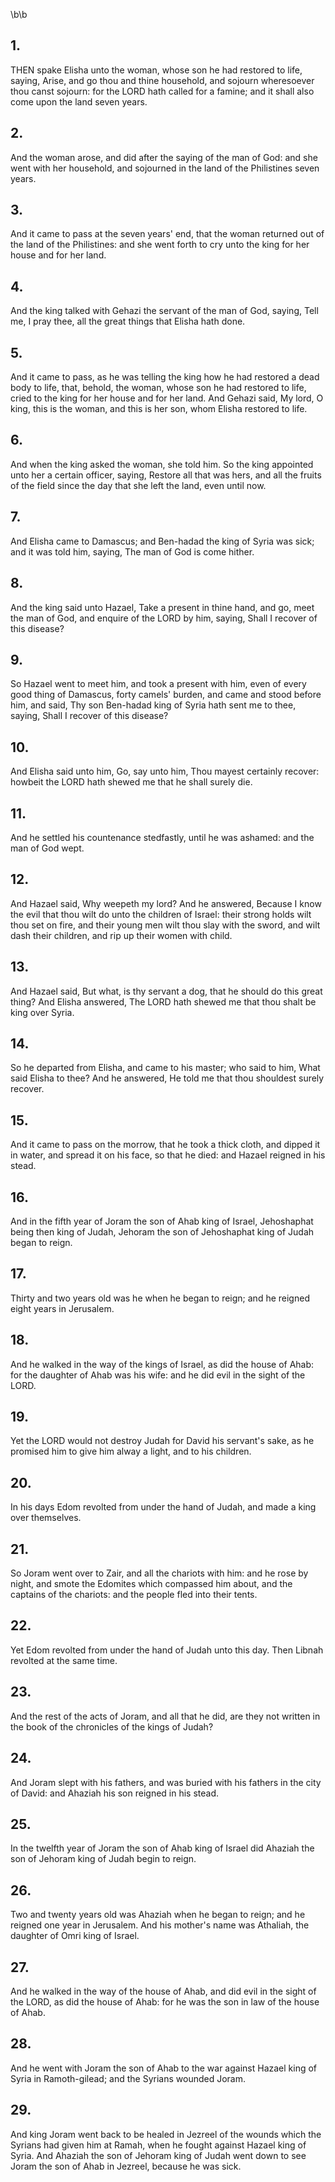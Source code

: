 \b\b
## 1.
THEN spake Elisha unto the woman, whose son he had restored to life, saying, Arise, and go thou and thine household, and sojourn wheresoever thou canst sojourn: for the LORD hath called for a famine; and it shall also come upon the land seven years.
## 2.
And the woman arose, and did after the saying of the man of God: and she went with her household, and sojourned in the land of the Philistines seven years.
## 3.
And it came to pass at the seven years' end, that the woman returned out of the land of the Philistines: and she went forth to cry unto the king for her house and for her land.
## 4.
And the king talked with Gehazi the servant of the man of God, saying, Tell me, I pray thee, all the great things that Elisha hath done.
## 5.
And it came to pass, as he was telling the king how he had restored a dead body to life, that, behold, the woman, whose son he had restored to life, cried to the king for her house and for her land.  And Gehazi said, My lord, O king, this is the woman, and this is her son, whom Elisha restored to life.
## 6.
And when the king asked the woman, she told him.  So the king appointed unto her a certain officer, saying, Restore all that was hers, and all the fruits of the field since the day that she left the land, even until now.
## 7.
And Elisha came to Damascus; and Ben-hadad the king of Syria was sick; and it was told him, saying, The man of God is come hither.
## 8.
And the king said unto Hazael, Take a present in thine hand, and go, meet the man of God, and enquire of the LORD by him, saying, Shall I recover of this disease?
## 9.
So Hazael went to meet him, and took a present with him, even of every good thing of Damascus, forty camels' burden, and came and stood before him, and said, Thy son Ben-hadad king of Syria hath sent me to thee, saying, Shall I recover of this disease?
## 10.
And Elisha said unto him, Go, say unto him, Thou mayest certainly recover: howbeit the LORD hath shewed me that he shall surely die.
## 11.
And he settled his countenance stedfastly, until he was ashamed: and the man of God wept.
## 12.
And Hazael said, Why weepeth my lord?  And he answered, Because I know the evil that thou wilt do unto the children of Israel: their strong holds wilt thou set on fire, and their young men wilt thou slay with the sword, and wilt dash their children, and rip up their women with child.
## 13.
And Hazael said, But what, is thy servant a dog, that he should do this great thing?  And Elisha answered, The LORD hath shewed me that thou shalt be king over Syria.
## 14.
So he departed from Elisha, and came to his master; who said to him, What said Elisha to thee?  And he answered, He told me that thou shouldest surely recover.
## 15.
And it came to pass on the morrow, that he took a thick cloth, and dipped it in water, and spread it on his face, so that he died: and Hazael reigned in his stead.
## 16.
And in the fifth year of Joram the son of Ahab king of Israel, Jehoshaphat being then king of Judah, Jehoram the son of Jehoshaphat king of Judah began to reign.
## 17.
Thirty and two years old was he when he began to reign; and he reigned eight years in Jerusalem.
## 18.
And he walked in the way of the kings of Israel, as did the house of Ahab: for the daughter of Ahab was his wife: and he did evil in the sight of the LORD.
## 19.
Yet the LORD would not destroy Judah for David his servant's sake, as he promised him to give him alway a light, and to his children.
## 20.
In his days Edom revolted from under the hand of Judah, and made a king over themselves.
## 21.
So Joram went over to Zair, and all the chariots with him: and he rose by night, and smote the Edomites which compassed him about, and the captains of the chariots: and the people fled into their tents.
## 22.
Yet Edom revolted from under the hand of Judah unto this day.  Then Libnah revolted at the same time.
## 23.
And the rest of the acts of Joram, and all that he did, are they not written in the book of the chronicles of the kings of Judah?
## 24.
And Joram slept with his fathers, and was buried with his fathers in the city of David: and Ahaziah his son reigned in his stead.
## 25.
In the twelfth year of Joram the son of Ahab king of Israel did Ahaziah the son of Jehoram king of Judah begin to reign.
## 26.
Two and twenty years old was Ahaziah when he began to reign; and he reigned one year in Jerusalem.  And his mother's name was Athaliah, the daughter of Omri king of Israel.
## 27.
And he walked in the way of the house of Ahab, and did evil in the sight of the LORD, as did the house of Ahab: for he was the son in law of the house of Ahab.
## 28.
And he went with Joram the son of Ahab to the war against Hazael king of Syria in Ramoth-gilead; and the Syrians wounded Joram.
## 29.
And king Joram went back to be healed in Jezreel of the wounds which the Syrians had given him at Ramah, when he fought against Hazael king of Syria.  And Ahaziah the son of Jehoram king of Judah went down to see Joram the son of Ahab in Jezreel, because he was sick.

